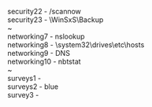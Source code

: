 security22 - /scannow\
security23 - \WinSxS\Backup\
~\
networking7 - nslookup\
networking8 - \system32\drives\etc\hosts\
networking9 - DNS\
networking10 - nbtstat\
~\
surveys1 -\
surveys2 - blue\
survey3 -
